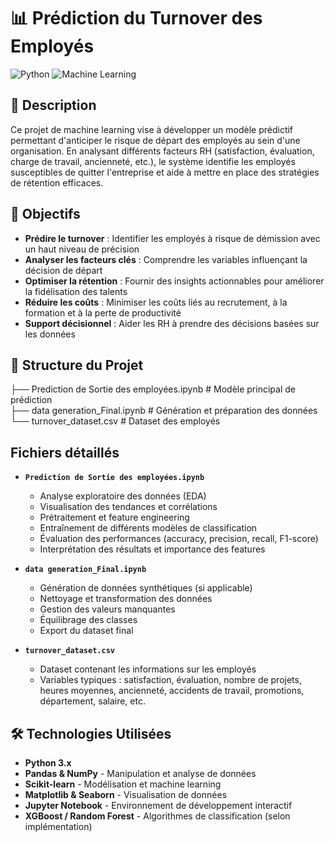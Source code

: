 # 📊 Prédiction du Turnover des Employés

![Python](https://img.shields.io/badge/Python-3.8+-blue.svg)
![Machine Learning](https://img.shields.io/badge/ML-Scikit--learn-orange.svg)

## 📝 Description

Ce projet de machine learning vise à développer un modèle prédictif permettant d'anticiper le risque de départ des employés au sein d'une organisation. 
En analysant différents facteurs RH (satisfaction, évaluation, charge de travail, ancienneté, etc.), le système identifie les employés susceptibles de quitter 
l'entreprise et aide à mettre en place des stratégies de rétention efficaces.

## 🎯 Objectifs

- **Prédire le turnover** : Identifier les employés à risque de démission avec un haut niveau de précision
- **Analyser les facteurs clés** : Comprendre les variables influençant la décision de départ
- **Optimiser la rétention** : Fournir des insights actionnables pour améliorer la fidélisation des talents
- **Réduire les coûts** : Minimiser les coûts liés au recrutement, à la formation et à la perte de productivité
- **Support décisionnel** : Aider les RH à prendre des décisions basées sur les données

## 📁 Structure du Projet
├── Prediction de Sortie des employées.ipynb  # Modèle principal de prédiction                                                                                                                                          
├── data generation_Final.ipynb                # Génération et préparation des données                                                                                                                                  
└── turnover_dataset.csv                       # Dataset des employés
## Fichiers détaillés

- **`Prediction de Sortie des employées.ipynb`** 
  - Analyse exploratoire des données (EDA)
  - Visualisation des tendances et corrélations
  - Prétraitement et feature engineering
  - Entraînement de différents modèles de classification
  - Évaluation des performances (accuracy, precision, recall, F1-score)
  - Interprétation des résultats et importance des features

- **`data generation_Final.ipynb`** 
  - Génération de données synthétiques (si applicable)
  - Nettoyage et transformation des données
  - Gestion des valeurs manquantes
  - Équilibrage des classes
  - Export du dataset final

- **`turnover_dataset.csv`** 
  - Dataset contenant les informations sur les employés
  - Variables typiques : satisfaction, évaluation, nombre de projets, heures moyennes, ancienneté, accidents de travail, promotions, département, salaire, etc.

## 🛠️ Technologies Utilisées

- **Python 3.x**
- **Pandas & NumPy** - Manipulation et analyse de données
- **Scikit-learn** - Modélisation et machine learning
- **Matplotlib & Seaborn** - Visualisation de données
- **Jupyter Notebook** - Environnement de développement interactif
- **XGBoost / Random Forest** - Algorithmes de classification (selon implémentation)
